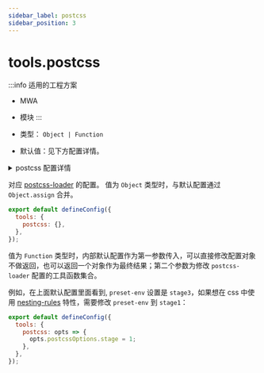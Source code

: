 ```yaml
---
sidebar_label: postcss
sidebar_position: 3
---
```


# tools.postcss

:::info 适用的工程方案
* MWA
* 模块
:::

* 类型： `Object | Function`
* 默认值：见下方配置详情。

<details>
  <summary>postcss 配置详情</summary>

```js
  {
    ident: 'postcss',
    plugins: () => [
      require('postcss-flexbugs-fixes'),
      require('postcss-custom-properties'),
      require('postcss-initial'),
      require('postcss-page-break'),
      require('postcss-font-variant'),
      require('postcss-media-minmax'),
      require('postcss-nesting'),
      require('autoprefixer')({
        flexbox: 'no-2009'
      })
    ],
    sourceMap: isEnvProduction && shouldUseSourceMap, // 取决于生产环境，以及是否设置 output.disableSourceMap
  }
```

:::tip 提示
更多关于：<a href="https://github.com/postcss/postcss-loader" target="_blank">PostCSS 配置</a>。
:::
</details>

对应 [postcss-loader](https://github.com/postcss/postcss-loader) 的配置。
值为 `Object` 类型时，与默认配置通过 `Object.assign` 合并。

```js title="modern.config.js"
export default defineConfig({
  tools: {
    postcss: {},
  },
});
```


值为 `Function` 类型时，内部默认配置作为第一参数传入，可以直接修改配置对象不做返回，也可以返回一个对象作为最终结果；第二个参数为修改 `postcss-loader` 配置的工具函数集合。

例如，在上面默认配置里面看到, `preset-env` 设置是 `stage3`，如果想在 css 中使用 [nesting-rules](https://preset-env.cssdb.org/features#nesting-rules) 特性，需要修改 `preset-env` 到 `stage1`：


```js title="modern.config.js"
export default defineConfig({
  tools: {
    postcss: opts => {
      opts.postcssOptions.stage = 1;
    },
  },
});
```
